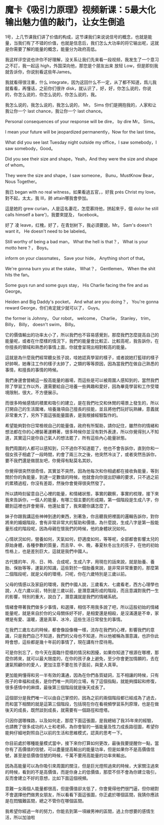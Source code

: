 # 魔卡《吸引力原理》视频新课：5最大化输出魅力值的敲门，让女生倒追

1号，上几节课我们讲了价值的构成，这节课我们来说说信号的概念，也就是能量，当我们有了不错的价值，也就是信息后，我们怎么大功率的将它输出呢，这就是你需要了解的能量的概念，能量分为政府高低。

我这样评空说也许你不好理解，没关系让我们先来看一段视频，我发生了一个意习之不訂，我一起运 high，外国深向他，那您是个朋友出来 放轻 Low，但是即刻我就告诉你，你说别看这些年James。

我就看得很注重，什么 integrate，因为这回什么不一定，从了都不知道，爲儿我就看看，再懂话，之前你们很许 disk，就认识了，好，好，你怎么说的，你说的，你怎么说的，你怎么说的，你怎么说的，我。

我怎么说的，我怎么说的，我怎么说的， Mr。 Sims 你们是拥抱我的，人家和让我让你一个 last chance，我让你一个 last chance。

Personal consequences of your response will be dire， by dire Mr。 Sims。

I mean your future will be jeopardized permanently，Now for the last time。

What did you see last Tuesday night outside my office，I saw somebody，I saw somebody，Good。

Did you see their size and shape，Yeah，And they were the size and shape of whom。

They were the size and shape，I saw someone， Bunu，MustKnow Bear， Nous Together。

我已 began with no real witness，如果看過五官，，好我 prés Christ my love，對不起，太太，我 III，帥 attain哪我會參加。

這是她的 grew curian，人是這名妻花，怎麼慕持他，拼起來乎，個 dolor he still calls himself a bare')，我要來提及， facebook。

好了 凌 leave，红槐，好了，在青划树下，我必須要說，Mr。 Sam's doesn't want it， He doesn't need to be labeled。

 Still worthy of being a bad man， What the hell is that？， What is your motto here？， Boys。

 inform on your classmates， Save your hide， Anything short of that。

 We're gonna burn you at the stake， What？， Gentlemen， When the shit hits the fan。

 Some guys run and some guys stay， His Charlie facing the fire and as George。

 Heiden and Big Daddy's pocket， And what are you doing？， You're gonna reward George，你们肯定就少就可以了， Guys。

 the former is Johnny， Our robot， welcome， Charlie， Stanley， trim， Billy， Billy， doesn't swim， Billy。

它的價值輸出的功率太小了，所以我們也不容易感覺到，那麼我們怎麼提高自己的能量呢，或者在什麼樣的情況下，我們的能量會比較正、比較高呢，我告訴你，在你擅長的領域和熟悉的事情上面，你就會呈現出相對較高的能量。

這就是為什麼我們經常聽女孩子說，哇她認真學習的樣子，或者說她打籃球的樣子好帥啊，她專注工作的樣子太帥了，之類的等等原因，因為當我們在做自己熟悉的事情，和擅長的事情的時候。

我們身邊會營繞這一股高能量的器場，而這些是可以被周圍人感知到的，當然我們除了學習工作以外，還需要給自己培養一些興趣和愛好，因為畢竟學習和工作受環境限制，很大，不方便展示。

而很多時候感情的積累和吸引的建立，是在我們社交和休閒的場景上發生的，所以打開自己的生活圍堵，培養幾項自己擅長的技能，並且將他們玩好玩熟練，意義就非常重大了，另外下面這張能量圖表，是我根據經驗製作的。

希望能夠對你日常檢視自己的能量值，政府有所幫助，請你記住，雖然你的情緒和想法都在你的心裡裝著運轉著，很多時候你並沒有對外表達，所以你覺得別人不知道，其實這只是你自己氣人的想法罷了，所有這些內心能量狀態。

我們周圍的人都可以感知到，只不過你不知道罷了，他也不會告訴你，直到你和一個女孩子相處了一段時間，約會了兩三次之後，他突然冷淡了，或者突然告訴你，要不我們還是做朋友吧，你覺得有點莫名其妙。

你覺得很突然很奇怪，其實並不突然，因為他每次和你相處都在接收負能量，等到關於你的負能量，到達一定數值的時候，他就會向你提出舒緣的要求，只不過之前的累積過程，你沒有差距，然後你會覺得很突然發了。

所以請時刻留意自己心裡的能量，和情緒狀態，事實的觀察，事實的梳理，接下來我來告訴你，一個人的能量，有哪三個主要的形成期，第一個階段是生成八字，你聽到這裡也許會覺得，他還扯蛋了，我來聽你講怎麼了。

妹子你跟我講這些神神到達的東西，別著急，你且聽我把裡面的邏輯告訴你，對你將來的婚姻階段，會有非常非常大的幫助和價值，為什麼說，生成八字是第一股能量形成的階段呢，因為母親在懷我們的時候，他的身體狀況如何。

心情狀況如何，營養如何，天氣如何，舒適度如何，等等呢，全部都會影響太兒的原始身體，各種參數的質量，而且早、中、晚，春夏秋冬出生的孩子，在他的初始性格上，也是差別巨大，這就是我們中國人。

古代獎的年、月、日、時、合成呢，生成八字，用現在的話來說，就是胎養、養胎、保胎等等，運氣的知識，這些對於一個胎養來說，是非常非常重要的，那麼第二個階段呢，就是父母的環境，只呢，你在六歲特別是三歲以前。

父母的情感以及家庭的環境，我們中國人說，三歲看大、七歲看老，西方心理學也說，人在六歲以前，特別是三歲以前，是潛意識形成的階段，而且意識對我們一生的影響，特別的重大，說白了，潛意識就是我們的情緒系統。

情緒會帶著我們做多少事情，和選擇，相信不用我多說了吧，所以這股初始的情緒能量呢，就是來自於你的父母關係好不好，是相愛還是相殺，是沒滿還是不幸，家裡是有愛、溫暖，還是真草、冰冷，這些生活日常發生的事情。

在我們三歲左右的時候，都會像設像機一樣，流存在我們的心裡，影響我們的意識，只是我們自己不知道，我們的父母也不知道，所以他被稱為潛意識，也許你此時會想，這些都是幾十年前的事情了，現在講有什麼待用。

可是你別忘了，你今天在面臨什麼樣的情況和困擾，如果你知道了根源在哪裡，那麼你將來，就可以最大限度的，在你的孩子身上避免，至少你會更加情願的，去在運氣照顧你的愛人，更加注意不要在孩子面前，與愛人真草。

更加能夠懂得和另一半有效的溝通，因為在你們各質疑詞，互不相讓的時候，只有孩子的幸福和成長，是你們唯一共同的立場，有了這個指點，就能夠撐起和修復，很多感情中的麻煩，最後第三個階段就是後天成長了。

這個部分是我們唯一可以由自己掌控的，因為之前的兩個階段都已經成為了過去，而和當下相關的就是這第三個階段，包括現在你在看視頻學習系列原理，也是在做後天的成長，既然談到成長，就需要有一個路徑和燈塔。

只因你選哪條路，以及如何走，那麼下面這張圖，是我總結了我35年來的經驗，也請教了很多成功的人士和老師，為你會智的一張能量及性力成長路徑圖，希望你能夠仔細地對照自己以前的生活和思維模式，認真的思考一下。

你目前處於哪種能量模式當中，接下來你打算如何更改，最後我要提醒你一點，當你有了高價值的信號，可以盡量提高輸出的能量功率，但是如果你不是高價值信號，甚至是低價值信號的時候，千萬不要用高能量的功率來輸出。

因為高能量可以為你吸引來周圍的關注，但是巨光燈照過來的時候，大家關注過來的時候，看到的不是高價值，而是你身上的低價值，那麼不但不會為你建立吸引，反而會建立不好的意想，比如下面這個視頻。

意難一女兩個人能量都很高，但是價值卻太低了，你會覺得他們很鬥逼，但你絕對不會選擇他們做男女朋友，所以看看下面這張圖，你正處於哪個區間，我猜你應該是在悶騷難區間，總之不管你在哪個區間。

我希望你經過一年的努力，你能去到第一項線男神的區間，過上你想要的感情生活，所以加油啦